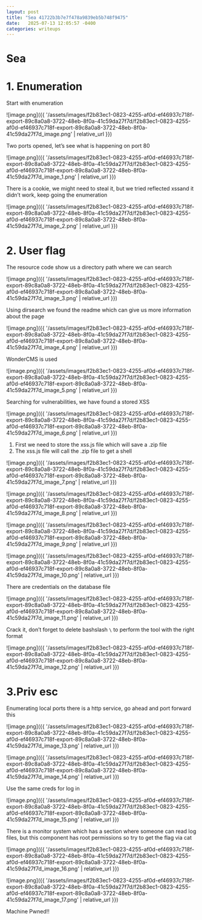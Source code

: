 ```yaml
---
layout: post
title: "Sea 41722b3b7e7f478a9839eb5b748f9475"
date:   2025-07-13 12:05:57 -0400
categories: writeups
---
```


# Sea

# 1. Enumeration

Start with enumeration 

![image.png]({{ '/assets/images/f2b83ec1-0823-4255-af0d-ef46937c718f-export-89c8a0a8-3722-48eb-8f0a-41c59da27f7d/f2b83ec1-0823-4255-af0d-ef46937c718f-export-89c8a0a8-3722-48eb-8f0a-41c59da27f7d_image.png' | relative_url }})

Two ports opened, let’s see what is happening on port 80

![image.png]({{ '/assets/images/f2b83ec1-0823-4255-af0d-ef46937c718f-export-89c8a0a8-3722-48eb-8f0a-41c59da27f7d/f2b83ec1-0823-4255-af0d-ef46937c718f-export-89c8a0a8-3722-48eb-8f0a-41c59da27f7d_image_1.png' | relative_url }})

There is a cookie, we might need to steal it, but we tried reflected xssand it didn’t work, keep going the enumeration

![image.png]({{ '/assets/images/f2b83ec1-0823-4255-af0d-ef46937c718f-export-89c8a0a8-3722-48eb-8f0a-41c59da27f7d/f2b83ec1-0823-4255-af0d-ef46937c718f-export-89c8a0a8-3722-48eb-8f0a-41c59da27f7d_image_2.png' | relative_url }})

# 2. User flag

The resource code show us a directory path where we can search

![image.png]({{ '/assets/images/f2b83ec1-0823-4255-af0d-ef46937c718f-export-89c8a0a8-3722-48eb-8f0a-41c59da27f7d/f2b83ec1-0823-4255-af0d-ef46937c718f-export-89c8a0a8-3722-48eb-8f0a-41c59da27f7d_image_3.png' | relative_url }})

Using dirsearch we found the readme which can give us more information about the page

![image.png]({{ '/assets/images/f2b83ec1-0823-4255-af0d-ef46937c718f-export-89c8a0a8-3722-48eb-8f0a-41c59da27f7d/f2b83ec1-0823-4255-af0d-ef46937c718f-export-89c8a0a8-3722-48eb-8f0a-41c59da27f7d_image_4.png' | relative_url }})

WonderCMS is used

![image.png]({{ '/assets/images/f2b83ec1-0823-4255-af0d-ef46937c718f-export-89c8a0a8-3722-48eb-8f0a-41c59da27f7d/f2b83ec1-0823-4255-af0d-ef46937c718f-export-89c8a0a8-3722-48eb-8f0a-41c59da27f7d_image_5.png' | relative_url }})

Searching for vulnerabilities, we have found a stored XSS

![image.png]({{ '/assets/images/f2b83ec1-0823-4255-af0d-ef46937c718f-export-89c8a0a8-3722-48eb-8f0a-41c59da27f7d/f2b83ec1-0823-4255-af0d-ef46937c718f-export-89c8a0a8-3722-48eb-8f0a-41c59da27f7d_image_6.png' | relative_url }})

1. First we need to store the xss.js file which will save a .zip file
2. The xss.js file will call the .zip file to get a shell

![image.png]({{ '/assets/images/f2b83ec1-0823-4255-af0d-ef46937c718f-export-89c8a0a8-3722-48eb-8f0a-41c59da27f7d/f2b83ec1-0823-4255-af0d-ef46937c718f-export-89c8a0a8-3722-48eb-8f0a-41c59da27f7d_image_7.png' | relative_url }})

![image.png]({{ '/assets/images/f2b83ec1-0823-4255-af0d-ef46937c718f-export-89c8a0a8-3722-48eb-8f0a-41c59da27f7d/f2b83ec1-0823-4255-af0d-ef46937c718f-export-89c8a0a8-3722-48eb-8f0a-41c59da27f7d_image_8.png' | relative_url }})

![image.png]({{ '/assets/images/f2b83ec1-0823-4255-af0d-ef46937c718f-export-89c8a0a8-3722-48eb-8f0a-41c59da27f7d/f2b83ec1-0823-4255-af0d-ef46937c718f-export-89c8a0a8-3722-48eb-8f0a-41c59da27f7d_image_9.png' | relative_url }})

![image.png]({{ '/assets/images/f2b83ec1-0823-4255-af0d-ef46937c718f-export-89c8a0a8-3722-48eb-8f0a-41c59da27f7d/f2b83ec1-0823-4255-af0d-ef46937c718f-export-89c8a0a8-3722-48eb-8f0a-41c59da27f7d_image_10.png' | relative_url }})

There are credentials on the database file

![image.png]({{ '/assets/images/f2b83ec1-0823-4255-af0d-ef46937c718f-export-89c8a0a8-3722-48eb-8f0a-41c59da27f7d/f2b83ec1-0823-4255-af0d-ef46937c718f-export-89c8a0a8-3722-48eb-8f0a-41c59da27f7d_image_11.png' | relative_url }})

Crack it, don’t forget to delete bashslash `\` to perform the tool with the right format

![image.png]({{ '/assets/images/f2b83ec1-0823-4255-af0d-ef46937c718f-export-89c8a0a8-3722-48eb-8f0a-41c59da27f7d/f2b83ec1-0823-4255-af0d-ef46937c718f-export-89c8a0a8-3722-48eb-8f0a-41c59da27f7d_image_12.png' | relative_url }})

# 3.Priv esc

Enumerating local ports there is a http service, go ahead and port forward this 

![image.png]({{ '/assets/images/f2b83ec1-0823-4255-af0d-ef46937c718f-export-89c8a0a8-3722-48eb-8f0a-41c59da27f7d/f2b83ec1-0823-4255-af0d-ef46937c718f-export-89c8a0a8-3722-48eb-8f0a-41c59da27f7d_image_13.png' | relative_url }})

![image.png]({{ '/assets/images/f2b83ec1-0823-4255-af0d-ef46937c718f-export-89c8a0a8-3722-48eb-8f0a-41c59da27f7d/f2b83ec1-0823-4255-af0d-ef46937c718f-export-89c8a0a8-3722-48eb-8f0a-41c59da27f7d_image_14.png' | relative_url }})

Use the same creds for log in 

![image.png]({{ '/assets/images/f2b83ec1-0823-4255-af0d-ef46937c718f-export-89c8a0a8-3722-48eb-8f0a-41c59da27f7d/f2b83ec1-0823-4255-af0d-ef46937c718f-export-89c8a0a8-3722-48eb-8f0a-41c59da27f7d_image_15.png' | relative_url }})

There is a monitor system which has a section where someone can read log files, but this component has root permissions so try to get the flag via cat 

![image.png]({{ '/assets/images/f2b83ec1-0823-4255-af0d-ef46937c718f-export-89c8a0a8-3722-48eb-8f0a-41c59da27f7d/f2b83ec1-0823-4255-af0d-ef46937c718f-export-89c8a0a8-3722-48eb-8f0a-41c59da27f7d_image_16.png' | relative_url }})

![image.png]({{ '/assets/images/f2b83ec1-0823-4255-af0d-ef46937c718f-export-89c8a0a8-3722-48eb-8f0a-41c59da27f7d/f2b83ec1-0823-4255-af0d-ef46937c718f-export-89c8a0a8-3722-48eb-8f0a-41c59da27f7d_image_17.png' | relative_url }})

Machine Pwned!!
<script src="{{ '/assets/js/matrix-overlay.js' | relative_url }}"></script>
